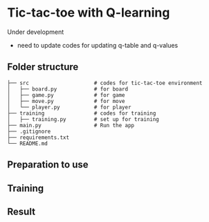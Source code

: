 # Tic-tac-toe with Q-learning
Under development
- need to update codes for updating q-table and q-values

## Folder structure

    ├── src                     # codes for tic-tac-toe environment
    │   ├── board.py            # for board
    │   ├── game.py             # for game
    │   ├── move.py             # for move
    │   └── player.py           # for player
    ├── training                # codes for training
    │   ├── training.py         # set up for training 
    ├── main.py                 # Run the app
    ├── .gitignore
    ├── requirements.txt
    └── README.md


## Preparation to use


## Training



## Result

